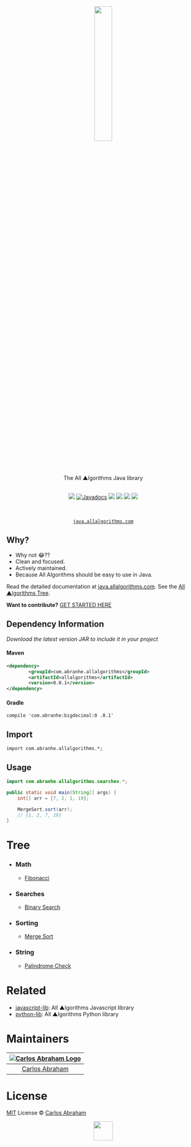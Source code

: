 <div align="center">
	<a href="https://java.allalgorithms.com"><img src="https://cdn.abranhe.com/projects/algorithms/logo.svg" width="30%">
	</a>
	<br>
	<br>
	<br>
	<br>
	The All ▲lgorithms Java library
	<br>
	<br>
</div>

<p align="center">
    <a href="https://search.maven.org/#artifactdetails%7Ccom.abranhe%7Callalgorithms"><img src="https://maven-badges.herokuapp.com/maven-central/com.abranhe/allalgorithms/badge.svg"></a>
    <a href="https://www.javadoc.io/doc/com.abranhe/allalgorithms"><img src="https://www.javadoc.io/badge/com.abranhe/allalgorithms.svg" alt="Javadocs"></a>
	<a href="https://travis-ci.org/allalgorithms/java-lib"><img src="https://img.shields.io/travis/allalgorithms/java-lib.svg?logo=travis" /></a>
	<a href="https://github.com/abranhe/python-lib/blob/master/license"><img src="https://img.shields.io/github/license/abranhe/java-lib.svg" /></a>
	<a href="https://github.com/allalgorithms"><img src="https://cdn.abranhe.com/projects/algorithms/badge.svg"/></a>
	<a href="https://github.com/abranhe"><img src="https://abranhe.com/badge.svg"></a>
</p>

<p align="center">
	<br>
	<br>
	<a href="https://java.allalgorithms.com"><code>java.allalgorithms.com</code></a>
</p>

## Why?

- Why not 😂??
- Clean and focused.
- Actively maintained.
- Because All Algorithms should be easy to use in Java.

Read the detailed documentation at [java.allalgorithms.com](https://java.allalgorithms.com). See the [All ▲lgorithms Tree](#tree).

**Want to contribute?** [GET STARTED HERE](https://github.com/abranhe/java-lib/tree/master/.github/contributing.md)

## Dependency Information

*Download the latest version JAR to include it in your project*

#### Maven

```xml
<dependency>
        <groupId>com.abranhe.allalgorithms</groupId>
        <artifactId>allalgorithms</artifactId>
        <version>0.0.1</version>
</dependency>
```

#### Gradle

```
compile 'com.abranhe:bigdecimal:0 .0.1'
```

## Import

```
import com.abranhe.allalgorithms.*;
```

## Usage

```java
import com.abranhe.allalgorithms.searches.*;

public static void main(String[] args) {
    int[] arr = {7, 2, 1, 19};

    MergeSort.sort(arr);
    // {1, 2, 7, 19}
}
```


# Tree

- ### Math
  - [Fibonacci](https://java.allalgorithms.com/math/fibonacci)
- ### Searches
  - [Binary Search](https://java.allalgorithms.com/searches/binary-search)
- ### Sorting
  - [Merge Sort](https://java.allalgorithms.com/sorting/merge-sort)
- ### String
  - [Palindrome Check](https://java.allalgorithms.com/string/palindrom)

# Related

- [javascript-lib](https://github.com/abranhe/javascript-lib): All ▲lgorithms Javascript library
- [python-lib](https://github.com/abranhe/python-lib): All ▲lgorithms Python library

# Maintainers

|[![Carlos Abraham Logo][3]][4]|
| :--------------------------: |
| [Carlos Abraham][4]          |


# License

[MIT][5] License © [Carlos Abraham][4]

<!-------------------Markdown Images Links ---------------------------------->
[1]: https://cdn.abranhe.com/projects/algorithms/badge.svg
[2]: https://github.com/abranhe/python-lib
[3]: https://avatars3.githubusercontent.com/u/21347264?s=50
[4]: https://github.com/abranhe
[5]: https://github.com/abranhe/java-lib/blob/master/license
<!-------------------Markdown Images Links ---------------------------------->

<div align="center">
	<a href="https://github.com/abranhe/algorithms">
		<img src="https://cdn.abranhe.com/projects/algorithms/logo.svg" width="50px">
	</a>
  <br>
</div>
